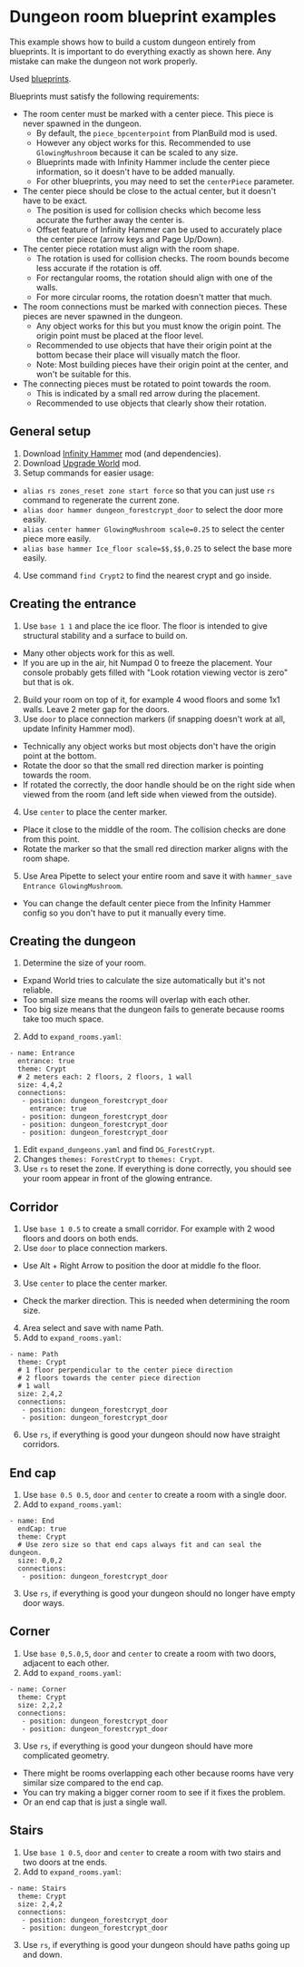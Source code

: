 # Dungeon room blueprint examples

This example shows how to build a custom dungeon entirely from blueprints. It is important to do everything exactly as shown here. Any mistake can make the dungeon not work properly.

Used [blueprints](https://github.com/JereKuusela/valheim-expand_world/blob/main/examples/room_blueprints.zip).

Blueprints must satisfy the following requirements:
- The room center must be marked with a center piece. This piece is never spawned in the dungeon.
  - By default, the `piece_bpcenterpoint` from PlanBuild mod is used.
  - However any object works for this. Recommended to use `GlowingMushroom` because it can be scaled to any size.
  - Blueprints made with Infinity Hammer include the center piece information, so it doesn't have to be added manually.
  - For other blueprints, you may need to set the `centerPiece` parameter.
- The center piece should be close to the actual center, but it doesn't have to be exact.
  - The position is used for collision checks which become less accurate the further away the center is.
  - Offset feature of Infinity Hammer can be used to accurately place the center piece (arrow keys and Page Up/Down).
- The center piece rotation must align with the room shape.
  - The rotation is used for collision checks. The room bounds become less accurate if the rotation is off.
  - For rectangular rooms, the rotation should align with one of the walls.
  - For more circular rooms, the rotation doesn't matter that much.
- The room connections must be marked with connection pieces. These pieces are never spawned in the dungeon.
  - Any object works for this but you must know the origin point. The origin point must be placed at the floor level.
  - Recommended to use objects that have their origin point at the bottom becase their place will visually match the floor.
  - Note: Most building pieces have their origin point at the center, and won't be suitable for this.
- The connecting pieces must be rotated to point towards the room.
  - This is indicated by a small red arrow during the placement.
  - Recommended to use objects that clearly show their rotation.

## General setup

1. Download [Infinity Hammer](https://valheim.thunderstore.io/package/JereKuusela/Infinity_Hammer/) mod (and dependencies).
2. Download [Upgrade World](https://valheim.thunderstore.io/package/JereKuusela/Upgrade_World/) mod.
3. Setup commands for easier usage:
 - `alias rs zones_reset zone start force` so that you can just use `rs` command to regenerate the current zone.
 - `alias door hammer dungeon_forestcrypt_door` to select the door more easily.
 - `alias center hammer GlowingMushroom scale=0.25` to select the center piece more easily.
 - `alias base hammer Ice_floor scale=$$,$$,0.25` to select the base more easily.
4. Use command `find Crypt2` to find the nearest crypt and go inside.


## Creating the entrance

1. Use `base 1 1` and place the ice floor. The floor is intended to give structural stability and a surface to build on.
  - Many other objects work for this as well.
  - If you are up in the air, hit Numpad 0 to freeze the placement. Your console probably gets filled with "Look rotation viewing vector is zero" but that is ok.
2. Build your room on top of it, for example 4 wood floors and some 1x1 walls. Leave 2 meter gap for the doors.
3. Use `door` to place connection markers (if snapping doesn't work at all, update Infinity Hammer mod).
  - Technically any object works but most objects don't have the origin point at the bottom.
  - Rotate the door so that the small red direction marker is pointing towards the room.
  - If rotated the correctly, the door handle should be on the right side when viewed from the room (and left side when viewed from the outside).
4. Use `center` to place the center marker.
  - Place it close to the middle of the room. The collision checks are done from this point.
  - Rotate the marker so that the small red direction marker aligns with the room shape.
5. Use Area Pipette to select your entire room and save it with `hammer_save Entrance GlowingMushroom`.
  - You can change the default center piece from the Infinity Hammer config so you don't have to put it manually every time.


## Creating the dungeon

1. Determine the size of your room.
  - Expand World tries to calculate the size automatically but it's not reliable.
  - Too small size means the rooms will overlap with each other.
  - Too big size means that the dungeon fails to generate because rooms take too much space.
2. Add to `expand_rooms.yaml`: 
```
- name: Entrance
  entrance: true
  theme: Crypt
  # 2 meters each: 2 floors, 2 floors, 1 wall
  size: 4,4,2
  connections:
   - position: dungeon_forestcrypt_door
     entrance: true
   - position: dungeon_forestcrypt_door
   - position: dungeon_forestcrypt_door
   - position: dungeon_forestcrypt_door
```

1. Edit `expand_dungeons.yaml` and find `DG_ForestCrypt`.
2. Changes `themes: ForestCrypt` to `themes: Crypt`.
3. Use `rs` to reset the zone. If everything is done correctly, you should see your room appear in front of the glowing entrance.


## Corridor

1. Use `base 1 0.5` to create a small corridor. For example with 2 wood floors and doors on both ends.
2. Use `door` to place connection markers.
  - Use Alt + Right Arrow to position the door at middle fo the floor.
3. Use `center` to place the center marker.
  - Check the marker direction. This is needed when determining the room size.
4. Area select and save with name Path.
5. Add to `expand_rooms.yaml`: 
```
- name: Path
  theme: Crypt
  # 1 floor perpendicular to the center piece direction
  # 2 floors towards the center piece direction
  # 1 wall
  size: 2,4,2
  connections:
   - position: dungeon_forestcrypt_door
   - position: dungeon_forestcrypt_door
```
6. Use `rs`, if everything is good your dungeon should now have straight corridors.


## End cap

1. Use `base 0.5 0.5`, `door` and `center` to create a room with a single door.
2. Add to `expand_rooms.yaml`: 
```
- name: End
  endCap: true
  theme: Crypt
  # Use zero size so that end caps always fit and can seal the dungeon.
  size: 0,0,2
  connections:
   - position: dungeon_forestcrypt_door
```
3. Use `rs`, if everything is good your dungeon should no longer have empty door ways.


## Corner

1. Use `base 0,5.0,5`, `door` and `center` to create a room with two doors, adjacent to each other.
2. Add to `expand_rooms.yaml`: 
```
- name: Corner
  theme: Crypt
  size: 2,2,2
  connections:
   - position: dungeon_forestcrypt_door
   - position: dungeon_forestcrypt_door
```
3. Use `rs`, if everything is good your dungeon should have more complicated geometry.
  - There might be rooms overlapping each other because rooms have very similar size compared to the end cap.
  - You can try making a bigger corner room to see if it fixes the problem.
  - Or an end cap that is just a single wall.


## Stairs

1. Use `base 1 0.5`, `door` and `center` to create a room with two stairs and two doors at tne ends.
2. Add to `expand_rooms.yaml`: 
```
- name: Stairs
  theme: Crypt
  size: 2,4,2
  connections:
   - position: dungeon_forestcrypt_door
   - position: dungeon_forestcrypt_door
```
3. Use `rs`, if everything is good your dungeon should have paths going up and down.

